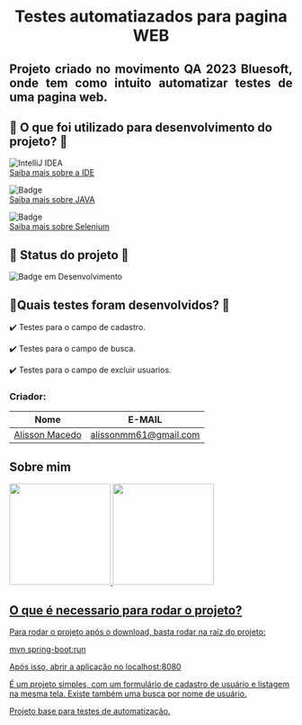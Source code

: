 <h1 align="center"> Testes automatiazados para pagina WEB </h1>

<h2 align="justify">Projeto criado no movimento QA 2023 Bluesoft, onde tem como intuito automatizar testes de uma pagina web.</h2>


## 📁 O que foi utilizado para desenvolvimento do projeto? 📁

![IntelliJ IDEA](https://img.shields.io/badge/IntelliJIDEA-000000.svg?style=for-the-badge&logo=intellij-idea&logoColor=white)
<br>
[Saiba mais sobre a IDE](https://www.jetbrains.com/idea/) 

![Badge](https://img.shields.io/static/v1?label=Java&message=Linguagem&color=blue&style=for-the-badge&logo=java)
<br>
[Saiba mais sobre JAVA](https://www.alura.com.br/artigos/java) 

![Badge](https://img.shields.io/static/v1?label=Selenium&message=WebDriver&color=blue&style=for-the-badge&logo=Selenium)
<br>
[Saiba mais sobre Selenium](https://www.devmedia.com.br/dominando-o-selenium-web-driver-na-pratica) 



##  :construction: Status do projeto  :construction:
  ![Badge em Desenvolvimento](http://img.shields.io/static/v1?label=STATUS&message=EM%20DESENVOLVIMENTO&color=GREEN&style=for-the-badge) 


## 📑Quais testes foram desenvolvidos? 📑

✔️ Testes para o campo de cadastro.

✔️ Testes para o campo de busca.

✔️ Testes para o campo de excluir usuarios.


### Criador: 
|Nome|E-MAIL|
| -------- | -------- | 
|[Alisson Macedo](https://www.linkedin.com/in/alisson-macedo-629612262/) |alissonmm61@gmail.com|

<h2 align="justify">Sobre mim</h2>
<div>
<a href="https://github.com/Alissonmac10">
<img height="180em" src="https://github-readme-stats.vercel.app/api/top-langs/?username=Alissonmac10&layout=compact&langs_count=7&theme=dracula"/>
<img height="180em" src="https://github-readme-stats.vercel.app/api?username=Alissonmac10&show_icons=true&theme=dracula&include_all_commits=true&count_private=true"/>
</div>



## O que é necessario para rodar o projeto?

Para rodar o projeto após o download, basta rodar na raíz do projeto:

mvn spring-boot:run

Após isso, abrir a aplicação no localhost:8080

É um projeto simples, com um formulário de cadastro de usuário e listagem na mesma tela.
Existe também uma busca por nome de usuário.

Projeto base para testes de automatização.
